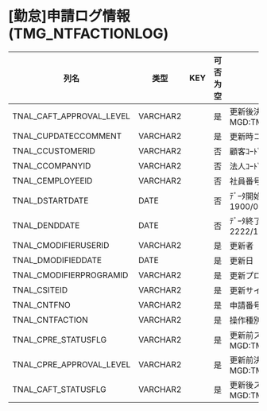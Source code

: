 # [勤怠]申請ログ情報(TMG_NTFACTIONLOG)
| 列名   | 类型   | KEY  | 可否为空 | 注释   |
| ---- | ---- | ---- | ---- | ---- |
|TNAL_CAFT_APPROVAL_LEVEL|VARCHAR2||是|更新後決裁レベル MGD:TMG_APPROVAL_LEVEL|
|TNAL_CUPDATECCOMMENT|VARCHAR2||是|更新時コメント|
|TNAL_CCUSTOMERID|VARCHAR2||否|顧客ｺｰﾄﾞ                        固定：01|
|TNAL_CCOMPANYID|VARCHAR2||否|法人ｺｰﾄﾞ|
|TNAL_CEMPLOYEEID|VARCHAR2||否|社員番号|
|TNAL_DSTARTDATE|DATE||否|ﾃﾞｰﾀ開始日                       固定：1900/01/01|
|TNAL_DENDDATE|DATE||否|ﾃﾞｰﾀ終了日                       固定：2222/12/31|
|TNAL_CMODIFIERUSERID|VARCHAR2||是|更新者|
|TNAL_DMODIFIEDDATE|DATE||是|更新日|
|TNAL_CMODIFIERPROGRAMID|VARCHAR2||是|更新プログラムID|
|TNAL_CSITEID|VARCHAR2||是|更新サイト|
|TNAL_CNTFNO|VARCHAR2||是|申請番号                          申請者社員番号|連番|
|TNAL_CNTFACTION|VARCHAR2||是|操作種別|
|TNAL_CPRE_STATUSFLG|VARCHAR2||是|更新前ステータスフラグ MGD:TMG_NTFSTATUS|
|TNAL_CPRE_APPROVAL_LEVEL|VARCHAR2||是|更新前決裁レベル MGD:TMG_APPROVAL_LEVEL|
|TNAL_CAFT_STATUSFLG|VARCHAR2||是|更新後ステータスフラグ MGD:TMG_NTFSTATUS|
